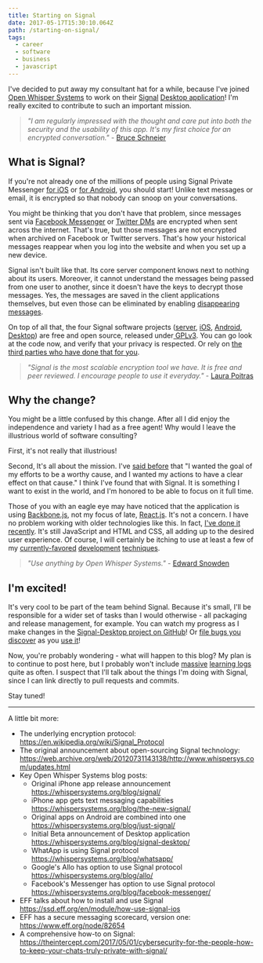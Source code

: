 ```yaml
---
title: Starting on Signal
date: 2017-05-17T15:30:10.064Z
path: /starting-on-signal/
tags:
  - career
  - software
  - business
  - javascript
---
```


I've decided to put away my consultant hat for a while, because I've joined [Open Whisper Systems](https://whispersystems.org/) to work on their [Signal](https://en.wikipedia.org/wiki/Signal_(software)) [Desktop application](https://whispersystems.org/blog/signal-desktop/)! I'm really excited to contribute to such an important mission.

<div class='fold'></div>

> _"I am regularly impressed with the thought and care put into both the security and the usability of this app. It's my first choice for an encrypted conversation."_ - [Bruce Schneier](https://en.wikipedia.org/wiki/Bruce_Schneier)

## What is Signal?

If you're not already one of the millions of people using Signal Private Messenger [for iOS](https://itunes.apple.com/us/app/signal-private-messenger/id874139669) or [for Android](https://play.google.com/store/apps/details?id=org.thoughtcrime.securesms), you should start! Unlike text messages or email, it is encrypted so that nobody can snoop on your conversations.

You might be thinking that you don't have that problem, since messages sent via [Facebook Messenger](https://www.messenger.com/) or [Twitter DMs](https://support.twitter.com/articles/14606) are encrypted when sent across the internet. That's true, but those messages are not encrypted when archived on Facebook or Twitter servers. That's how your historical messages reappear when you log into the website and when you set up a new device.

Signal isn't built like that. Its core server component knows next to nothing about its users. Moreover, it cannot understand the messages being passed from one user to another, since it doesn't have the keys to decrypt those messages. Yes, the messages are saved in the client applications themselves, but even those can be eliminated by enabling [disappearing messages](https://whispersystems.org/blog/disappearing-messages/).

On top of all that, the four Signal software projects ([server](https://github.com/WhisperSystems/Signal-Server), [iOS](https://github.com/WhisperSystems/Signal-iOS), [Android](https://github.com/WhisperSystems/Signal-Android), [Desktop](https://github.com/WhisperSystems/Signal-Desktop)) are free and open source, released under[ GPLv3](https://www.gnu.org/licenses/gpl-3.0.html). You can go look at the code now, and verify that your privacy is respected. Or rely on [the third parties who have done that for you](https://www.cyberscoop.com/signal-security-audit-encryption-facebook-messenger-whatsapp/).

> _"Signal is the most scalable encryption tool we have. It is free and peer reviewed. I encourage people to use it everyday."_ - [Laura Poitras](https://en.wikipedia.org/wiki/Laura_Poitras)

## Why the change?

You might be a little confused by this change. After all I did enjoy the independence and variety I had as a free agent! Why would I leave the illustrious world of software consulting?

First, it's not really that illustrious!

Second, It's all about the mission. I've [said before](/why-i-left-liffft/) that "I wanted the goal of my efforts to be a worthy cause, and I wanted my actions to have a clear effect on that cause." I think I've found that with Signal. It is something I want to exist in the world, and I'm honored to be able to focus on it full time.

Those of you with an eagle eye may have noticed that the application is using [Backbone.js](http://backbonejs.org/), not my focus of late, [React.js](https://facebook.github.io/react/). It's not a concern. I have no problem working with older technologies like this. In fact, [I've done it recently](/contract-new-techniques-old-technology/). It's still JavaScript and HTML and CSS, all adding up to the desired user experience. Of course, I will certainly be itching to use at least a few of my [currently-favored](/better-docs-and-static-analysis/) [development](/eslint-part-1-exploration/) [techniques](/better-changelogs-strings-and-paths/).

> _"Use anything by Open Whisper Systems."_ - [Edward Snowden](https://en.wikipedia.org/wiki/Edward_Snowden)

## I'm excited!

It's very cool to be part of the team behind Signal. Because it's small, I'll be responsible for a wider set of tasks than I would otherwise - all packaging and release management, for example. You can watch my progress as I make changes in the [Signal-Desktop project on GitHub](https://github.com/WhisperSystems/Signal-Desktop)! Or [file bugs you discover](https://github.com/WhisperSystems/Signal-Desktop/issues/new) as you [use it](https://support.whispersystems.org/hc/en-us/articles/214507138-How-do-I-install-Signal-Desktop-)!

Now, you're probably wondering - what will happen to this blog? My plan is to continue to post here, but I probably won't include [massive](/what-s-a-monad-digging-into-haskell/) [learning logs](/getting-started-with-elixir/) quite as often. I suspect that I'll talk about the things I'm doing with Signal, since I can link directly to pull requests and commits.

Stay tuned!

---

A little bit more:

* The underlying encryption protocol: https://en.wikipedia.org/wiki/Signal_Protocol
* The original announcement about open-sourcing Signal technology: https://web.archive.org/web/20120731143138/http://www.whispersys.com/updates.html
* Key Open Whisper Systems blog posts:
    * Original iPhone app release announcement https://whispersystems.org/blog/signal/
    * iPhone app gets text messaging capabilities https://whispersystems.org/blog/the-new-signal/
    * Original apps on Android are combined into one https://whispersystems.org/blog/just-signal/
    * Initial Beta announcement of Desktop application https://whispersystems.org/blog/signal-desktop/
    * WhatApp is using Signal protocol https://whispersystems.org/blog/whatsapp/
    * Google's Allo has option to use Signal protocol https://whispersystems.org/blog/allo/
    * Facebook's Messenger has option to use Signal protocol https://whispersystems.org/blog/facebook-messenger/
* EFF talks about how to install and use Signal https://ssd.eff.org/en/module/how-use-signal-ios
* EFF has a secure messaging scorecard, version one: https://www.eff.org/node/82654
* A comprehensive how-to on Signal: https://theintercept.com/2017/05/01/cybersecurity-for-the-people-how-to-keep-your-chats-truly-private-with-signal/

